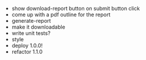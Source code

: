 - show download-report button on submit button click
- come up with a pdf outline for the report
- generate-report
- make it downloadable
- write unit tests?
- style
- deploy 1.0.0!
- refactor 1.1.0